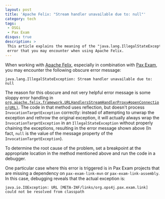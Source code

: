 ```yaml
---
layout: post
title: 'Apache Felix: "Stream handler unavailable due to: null"'
category: tech
tags:
 - OSGi
 - Pax Exam
disqus: true
description: >
 This article explains the meaning of the "java.lang.IllegalStateException: Stream handler unavailable due to: null"
 error that you may encounter when using Apache Felix.
---
```


When working with [Apache Felix][1], especially in combination with [Pax Exam][2], you may encounter the following
obscure error message:

    java.lang.IllegalStateException: Stream handler unavailable due to: null

The reason for this obscure and not very helpful error message is some sloppy error handling in
[`org.apache.felix.framework.URLHandlersStreamHandlerProxy#openConnection(URL)`][3]. The code in that method uses
reflection, but doesn't process `InvocationTargetException` correctly: instead of attempting to unwrap the exception and
rethrow the original exception, it will actually always wrap the `InvocationTargetException` in an
`IllegalStateException` without properly chaining the exceptions, resulting in the error message shown above
(In fact, `null` is the value of the message property of the `InvocationTargetException`).

To determine the root cause of the problem, set a breakpoint at the appropriate location in the method mentioned above
and run the code in a debugger.

One particular case where this error is triggered is in Pax Exam projects that are missing a dependency on
`pax-exam-link-mvn` or `pax-exam-link-assembly`. In this case, debugging reveals that the actual exception is:

    java.io.IOException: URL [META-INF/links/org.ops4j.pax.exam.link] could not be resolved from classpath

[1]: http://felix.apache.org/
[2]: https://ops4j1.jira.com/wiki/display/PAXEXAM4/Pax+Exam
[3]: http://grepcode.com/file/repo1.maven.org/maven2/org.apache.felix/org.apache.felix.framework/4.6.1/org/apache/felix/framework/URLHandlersStreamHandlerProxy.java#262
